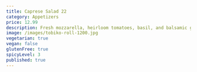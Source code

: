 ```yaml
---
title: Caprese Salad 22
category: Appetizers
price: 12.99
description: Fresh mozzarella, heirloom tomatoes, basil, and balsamic glaze.
image: /images/tobiko-roll-1200.jpg
vegetarian: true
vegan: false
glutenFree: true
spicyLevel: 3
published: true
---
```

